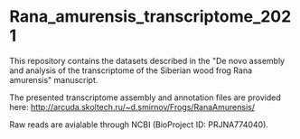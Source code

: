 # Rana_amurensis_transcriptome_2021
This repository contains the datasets described in the "De novo assembly and analysis of the transcriptome of the Siberian wood frog Rana amurensis" manuscript. 

The presented transcriptome assembly and annotation files are provided here: http://arcuda.skoltech.ru/~d.smirnov/Frogs/RanaAmurensis/ 

Raw reads are avialable through NCBI (BioProject ID: PRJNA774040).
